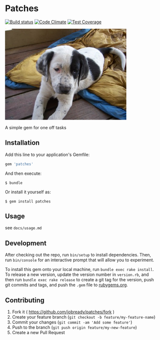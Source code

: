 # Patches
[![Build status](https://badge.buildkite.com/4f3df3f3458bcc933dc44cab6c136af5c3bbdd9f761f1a99ff.svg)](https://buildkite.com/jobready/patches)
[![Code Climate](https://codeclimate.com/repos/557f93b76956807f81000001/badges/39d142050017ffeb2564/gpa.svg)](https://codeclimate.com/repos/557f93b76956807f81000001/feed)
[![Test Coverage](https://codeclimate.com/repos/557f93b76956807f81000001/badges/39d142050017ffeb2564/coverage.svg)](https://codeclimate.com/repos/557f93b76956807f81000001/coverage)

![patches](docs/patches.jpg)


A simple gem for one off tasks

## Installation

Add this line to your application's Gemfile:

```ruby
gem 'patches'
```
And then execute:

    $ bundle

Or install it yourself as:

    $ gem install patches

## Usage

see `docs/usage.md`

## Development

After checking out the repo, run `bin/setup` to install dependencies. Then, run `bin/console` for an interactive prompt that will allow you to experiment.

To install this gem onto your local machine, run `bundle exec rake install`. To release a new version, update the version number in `version.rb`, and then run `bundle exec rake release` to create a git tag for the version, push git commits and tags, and push the `.gem` file to [rubygems.org](https://rubygems.org).

## Contributing

1. Fork it ( https://github.com/jobready/patches/fork )
2. Create your feature branch (`git checkout -b feature/my-feature-name`)
3. Commit your changes (`git commit -am 'Add some feature'`)
4. Push to the branch (`git push origin feature/my-new-feature`)
5. Create a new Pull Request
